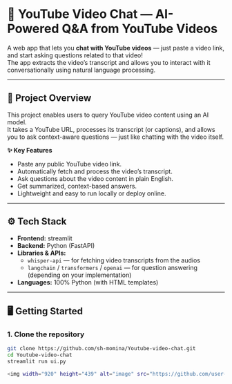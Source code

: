 # 🎥 YouTube Video Chat — AI-Powered Q&A from YouTube Videos  

A web app that lets you **chat with YouTube videos** — just paste a video link, and start asking questions related to that video!  
The app extracts the video’s transcript and allows you to interact with it conversationally using natural language processing.  

---

## 🧩 Project Overview

This project enables users to query YouTube video content using an AI model.  
It takes a YouTube URL, processes its transcript (or captions), and allows you to ask context-aware questions — just like chatting with the video itself.

**✨ Key Features**
- Paste any public YouTube video link.  
- Automatically fetch and process the video’s transcript.  
- Ask questions about the video content in plain English.  
- Get summarized, context-based answers.  
- Lightweight and easy to run locally or deploy online.  

---

## ⚙️ Tech Stack

- **Frontend:** streamlit  
- **Backend:** Python (FastAPI)  
- **Libraries & APIs:**
  - `whisper-api` — for fetching video transcripts from the audios   
  - `langchain` / `transformers` / `openai` — for question answering (depending on your implementation) 
- **Languages:** 100% Python (with HTML templates)

---

## 🖥️ Getting Started

### 1. Clone the repository  
```bash
git clone https://github.com/sh-momina/Youtube-video-chat.git
cd Youtube-video-chat
streamlit run ui.py

<img width="920" height="439" alt="image" src="https://github.com/user-attachments/assets/91e43073-b596-4b91-bb65-c3304747f48d" />
